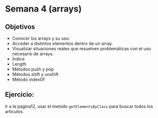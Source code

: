 # Semana 4 (arrays)

## Objetivos

- Conocer los arrays y su uso.
- Acceder a distintos elementos dentro de un array.
- Visualizar situaciones reales que resuelven problemáticas con el uso necesario de arrays.
- Índice
- Length
- Métodos push y pop
- Métodos shift y unshift
- Método indexOf

## Ejercicio:

Ir a la pagina12, usar el metodo `getElementsByClass` para buscar todos los articulos.
